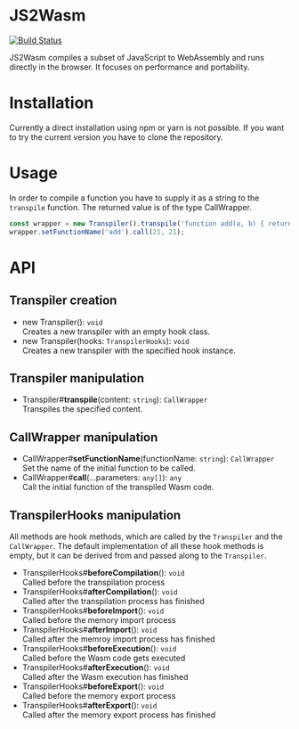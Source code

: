 # JS2Wasm
[![Build Status](https://travis-ci.org/InverseIntegral/js2wasm.svg?branch=develop)](https://travis-ci.org/InverseIntegral/js2wasm)

JS2Wasm compiles a subset of JavaScript to WebAssembly and runs directly in the browser. It focuses on performance and portability.

# Installation
Currently a direct installation using npm or yarn is not possible. If you want to try the current version you have to
clone the repository.

# Usage
In order to compile a function you have to supply it as a string to the `transpile` function.
The returned value is of the type CallWrapper.

```javascript
const wrapper = new Transpiler().transpile('function add(a, b) { return a + b; }');
wrapper.setFunctionName('add').call(21, 21);
```

# API
## Transpiler creation
* new Transpiler(): `void` <br />
  Creates a new transpiler with an empty hook class.
* new Transpiler(hooks: `TranspilerHooks`): `void` <br />
  Creates a new transpiler with the specified hook instance.

## Transpiler manipulation
* Transpiler#**transpile**(content: `string`): `CallWrapper` <br />
  Transpiles the specified content.

## CallWrapper manipulation
* CallWrapper#**setFunctionName**(functionName: `string`): `CallWrapper` <br />
  Set the name of the initial function to be called.
* CallWrapper#**call**(...parameters: `any[]`): `any` <br />
  Call the initial function of the transpiled Wasm code.

## TranspilerHooks manipulation
All methods are hook methods, which are called by the `Transpiler` and the `CallWrapper`. The default implementation of all these hook methods is empty, but it can be derived from and passed along to the `Transpiler`.

* TranspilerHooks#**beforeCompilation**(): `void` <br />
  Called before the transpilation process
* TranspilerHooks#**afterCompilation**(): `void` <br />
  Called after the transpilation process has finished
* TranspilerHooks#**beforeImport**(): `void` <br />
  Called before the memory import process
* TranspilerHooks#**afterImport**(): `void` <br />
  Called after the memroy import process has finished
* TranspilerHooks#**beforeExecution**(): `void` <br />
  Called before the Wasm code gets executed
* TranspilerHooks#**afterExecution**(): `void` <br />
  Called after the Wasm execution has finished
* TranspilerHooks#**beforeExport**(): `void` <br />
  Called before the memory export process
* TranspilerHooks#**afterExport**(): `void` <br />
  Called after the memory export process has finished
